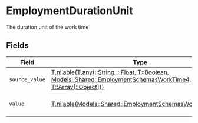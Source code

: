 # EmploymentDurationUnit

The duration unit of the work time


## Fields

| Field                                                                                                                                                                          | Type                                                                                                                                                                           | Required                                                                                                                                                                       | Description                                                                                                                                                                    | Example                                                                                                                                                                        |
| ------------------------------------------------------------------------------------------------------------------------------------------------------------------------------ | ------------------------------------------------------------------------------------------------------------------------------------------------------------------------------ | ------------------------------------------------------------------------------------------------------------------------------------------------------------------------------ | ------------------------------------------------------------------------------------------------------------------------------------------------------------------------------ | ------------------------------------------------------------------------------------------------------------------------------------------------------------------------------ |
| `source_value`                                                                                                                                                                 | [T.nilable(T.any(::String, ::Float, T::Boolean, Models::Shared::EmploymentSchemasWorkTime4, T::Array[::Object]))](../../models/shared/employmentschemasworktimesourcevalue.md) | :heavy_minus_sign:                                                                                                                                                             | N/A                                                                                                                                                                            |                                                                                                                                                                                |
| `value`                                                                                                                                                                        | [T.nilable(Models::Shared::EmploymentSchemasWorkTimeValue)](../../models/shared/employmentschemasworktimevalue.md)                                                             | :heavy_minus_sign:                                                                                                                                                             | The unified value for the period.                                                                                                                                              | month                                                                                                                                                                          |